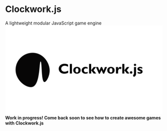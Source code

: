 # Clockwork.js
A lightweight modular JavaScript game engine
![Clockwork logo](https://github.com/arcadiogarcia/Clockwork.js/blob/master/assets/clockwork.png?raw=true)
**Work in progress! Come back soon to see how to create awesome games with Clockwork.js**
